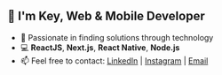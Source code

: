 ## 👋 I'm Key, Web & Mobile Developer

- 💙 Passionate in finding solutions through technology
- 💻 **ReactJS**, **Next.js**, **React Native**, **Node.js**
- 📫 Feel free to contact: <a href="https://www.linkedin.com/in/key-yu-wan" target="_blank">LinkedIn</a> | <a href="https://www.instagram.com/keyyuwan/" target="_blank">Instagram</a> | 
<a href="mailto:keyflcbyuwan@gmail.com" target="_blank">Email</a>
